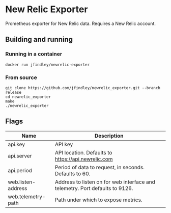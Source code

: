 # New Relic Exporter

Prometheus exporter for New Relic data.
Requires a New Relic account.

## Building and running

### Running in a container

	docker run jfindley/newrelic-exporter

### From source

	git clone https://github.com/jfindley/newrelic_exporter.git --branch release
	cd newrelic_exporter
    make
    ./newrelic_exporter

## Flags

Name               | Description
-------------------|------------
api.key            | API key
api.server         | API location.  Defaults to https://api.newrelic.com
api.period         | Period of data to request, in seconds.  Defaults to 60.
web.listen-address | Address to listen on for web interface and telemetry.  Port defaults to 9126.
web.telemetry-path | Path under which to expose metrics.
